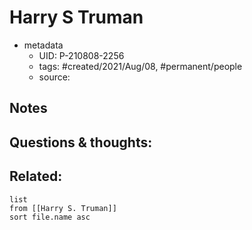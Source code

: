 ---
---

# Harry S Truman

- metadata
	- UID: P-210808-2256
	- tags: #created/2021/Aug/08, #permanent/people 
	- source: 

## Notes


## Questions & thoughts:

## Related:
```dataview
list
from [[Harry S. Truman]]
sort file.name asc
```
